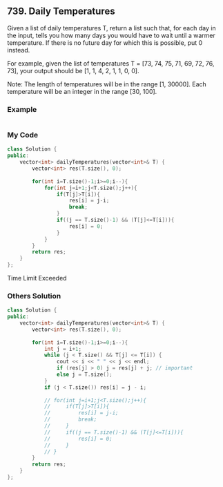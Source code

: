 ## 739. Daily Temperatures

Given a list of daily temperatures T, return a list such that, for each day in the input, tells you how many days you would have to wait until a warmer temperature. If there is no future day for which this is possible, put 0 instead.

For example, given the list of temperatures T = [73, 74, 75, 71, 69, 72, 76, 73], your output should be [1, 1, 4, 2, 1, 1, 0, 0].

Note: The length of temperatures will be in the range [1, 30000]. Each temperature will be an integer in the range [30, 100].

### Example
```
```

### My Code
```C++
class Solution {
public:
    vector<int> dailyTemperatures(vector<int>& T) {
        vector<int> res(T.size(), 0);
        
        for(int i=T.size()-1;i>=0;i--){
            for(int j=i+1;j<T.size();j++){
                if(T[j]>T[i]){
                    res[i] = j-i;
                    break;
                }
                if((j == T.size()-1) && (T[j]<=T[i])){
                    res[i] = 0;
                }
            }
        }
        return res;
    }
};
```
Time Limit Exceeded


### Others Solution
```C++
class Solution {
public:
    vector<int> dailyTemperatures(vector<int>& T) {
        vector<int> res(T.size(), 0);
        
        for(int i=T.size()-1;i>=0;i--){
            int j = i+1;
            while (j < T.size() && T[j] <= T[i]) {
                cout << i << " " << j << endl;
                if (res[j] > 0) j = res[j] + j; // important
                else j = T.size();
            }
            if (j < T.size()) res[i] = j - i;
            
            // for(int j=i+1;j<T.size();j++){
            //     if(T[j]>T[i]){
            //         res[i] = j-i;
            //         break;
            //     }
            //     if((j == T.size()-1) && (T[j]<=T[i])){
            //         res[i] = 0;
            //     }
            // }
        }
        return res;
    }
};
```

